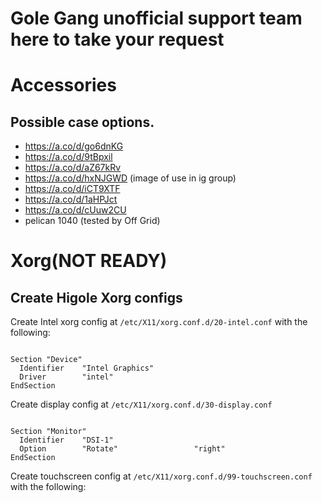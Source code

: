 # Gole Gang unofficial support team here to take your request

# Accessories
## Possible case options.
- https://a.co/d/go6dnKG
- https://a.co/d/9tBpxil
- https://a.co/d/aZ67kRv
- https://a.co/d/hxNJGWD (image of use in ig group)
- https://a.co/d/iCT9XTF
- https://a.co/d/1aHPJct
- https://a.co/d/cUuw2CU
- pelican 1040 (tested by Off Grid)



# Xorg(NOT READY)
## Create Higole Xorg configs

Create Intel xorg config at `/etc/X11/xorg.conf.d/20-intel.conf` with the following:
```

Section "Device"
  Identifier    "Intel Graphics"
  Driver        "intel"
EndSection
```

Create display config at `/etc/X11/xorg.conf.d/30-display.conf`
```

Section "Monitor"
  Identifier    "DSI-1"
  Option        "Rotate"                 "right"
EndSection
```

Create touchscreen config at `/etc/X11/xorg.conf.d/99-touchscreen.conf` with the following:

